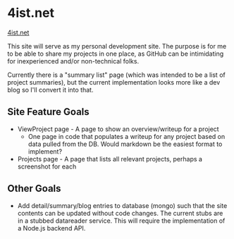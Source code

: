 # 4ist.net

[4ist.net](https://4ist.net)

This site will serve as my personal development site. The purpose is for me to be able to share my projects in one place, as GitHub can be intimidating for inexperienced and/or non-technical folks.

Currently there is a "summary list" page (which was intended to be a list of project summaries), but the current implementation looks more like a dev blog so I'll convert it into that.

## Site Feature Goals
- ViewProject page - A page to show an overview/writeup for a project 
  - One page in code that populates a writeup for any project based on data pulled from the DB. Would markdown be the easiest format to implement?
- Projects page - A page that lists all relevant projects, perhaps a screenshot for each

## Other Goals
- Add detail/summary/blog entries to database (mongo) such that the site contents can be updated without code changes. The current stubs are in a stubbed datareader service. This will require the implementation of a Node.js backend API.

